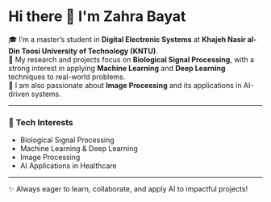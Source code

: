 # Hi there 👋 I'm Zahra Bayat

🎓 I’m a master’s student in **Digital Electronic Systems** at **Khajeh Nasir al-Din Toosi University of Technology (KNTU)**.  
🔬 My research and projects focus on **Biological Signal Processing**, with a strong interest in applying **Machine Learning** and **Deep Learning** techniques to real-world problems.  
📸 I am also passionate about **Image Processing** and its applications in AI-driven systems.  

---

### 🔧 Tech Interests
- Biological Signal Processing  
- Machine Learning & Deep Learning  
- Image Processing  
- AI Applications in Healthcare  

---

✨ Always eager to learn, collaborate, and apply AI to impactful projects!

